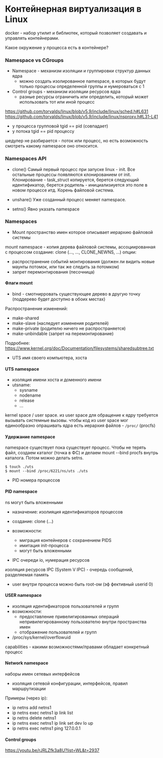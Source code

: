 # Контейнерная виртуализация в Linux

docker - набор утилит и библиотек, который позволяет создавать и управлять контейнерами.

Какое окружение у процесса есть в контейнере?

### Namespace vs CGroups
- Namespace - механизм изоляции и группировки структур данных ядра
  - можно создать изолированное namespace, в которых будут только процессы определенной группы и нумероваться с 1
- Control groups - механизм изоляции ресурсов ядра
  - разные ресурсы ограничить или определить, который может использовать тот или иной процесс

https://github.com/torvalds/linux/blob/v5.9/include/linux/sched.h#L631
https://github.com/torvalds/linux/blob/v5.9/include/linux/nsproxy.h#L31-L41

- у процесса групповой tgid == pid (совпадает) 
- у потока tgid == pid процессу

шедулер не разбирается - поток или процесс, но есть возможность смотреть какому namespace оно относится.

### Namespaces API
- clone()
Самый первый процесс при запуске linux - init. Все остальные процессы появляются клонированием от init.
Клонирование - task_struct копируется, берется следующий идентификатор, берется родитель - инициализиуется это поле в новом процессе итд.
Корень файловой система.

- unshare()
Уже созданный процесс меняет namespace. 

- setns()
Явно указать namespace

### Namespaces
- Mount
пространство имен которое описывает иерархию файловой системы

mount namespace - копия дерева файловой системы, ассоциированная с процессом
создание: clone (..., ..., CLONE_NEWNS, ...)
опции: 
  - распространение событий монтирования (должен ли видить новые маунты потомок, или так же следить за потомком)
  - запрет перемонтирования (песочница)

#### Флаги mount
- bind - смотнирровать существующее дерево в другую точку (поддерево будет доступно в обоих местах)

Распространение изменений:
- make-shared
- make-slave (наследует изменения родителей)
- make-private (родителю ничего не распространяется)
- make-unbindable (запрет на перемонтирование)

Подробнее: https://www.kernel.org/doc/Documentation/filesystems/sharedsubtree.txt

- UTS
имя своего компьютера, хоста

#### UTS namespace
- изоляция имени хоста и доменного имени
- utsname:
    - sysname
    - nodename
    - release
    - ...

kernel space / user space.
из user space для обращение к ядру требуется вызывать системные вызовы.
чтобы код из user space мог единообразно опрашивать ядра есть иерархия файлов - `/proc/` (procfs)

#### Удержание namespace
namespace существует пока существует процесс. Чтобы не терять файл, создаем каталог (точка в ФС) и делаем mount --bind procfs внутрь каталога. Потом можно делать setns.
```
$ touch ./uts
$ mount --bind /proc/6221/ns/uts ./uts
```

- PID
номера процессов

#### PID namespace

ns могут быть вложенными

- назначение: изолияция идентификаторов процессов
- создание: clone (...)
- возможности:
    - миграция контейнеров с сохранением PIDS
    - имитация init-процесса
    - могут быть вложенными

- IPC
очереди io, нумерация ресурсов 

изоляция ресурсов IPC (System V IPC) - очередь сообщений, разделяемая память

- user
внутри процесса можно быть root-ом (эф фективный userid 0)

#### USER namespace
- изоляция идентификаторов пользователей и групп
- возможности:
    - предоставление привелигированных операций непривилегированному пользователю внутри пространства имен
    - отображение пользователей и групп
- /proc/sys/kernel/overflowuid

capabilities - какими возможностями/правами обладает конкретный процесс


#### Network namespace
наборы имен сетевых интерфейсов

- изоляция сетевой конфигурации, интерфейсов, правил маршрутизации

Примеры (через ip):
- ip netns add netns1
- ip netns exec netns1 ip link list
- ip netns delete netns1
- ip netns exec netns1 ip link set dev lo up
- ip netns exec netns1 ping 127.0.0.1


#### Control groups
https://youtu.be/rJRLZfk3a8U?list=WL&t=2937